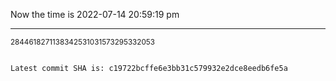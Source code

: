 Now the time is 2022-07-14 20:59:19 pm

---

<small>2844618271138342531031573295332053</small>

```txt

Latest commit SHA is: c19722bcffe6e3bb31c579932e2dce8eedb6fe5a
```
